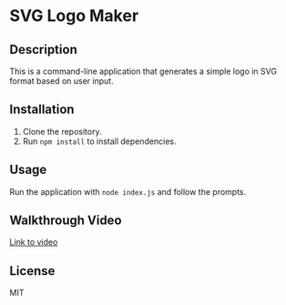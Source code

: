 # SVG Logo Maker

## Description
This is a command-line application that generates a simple logo in SVG format based on user input.

## Installation
1. Clone the repository.
2. Run `npm install` to install dependencies.

## Usage
Run the application with `node index.js` and follow the prompts.

## Walkthrough Video
[Link to video](#)

## License
MIT
